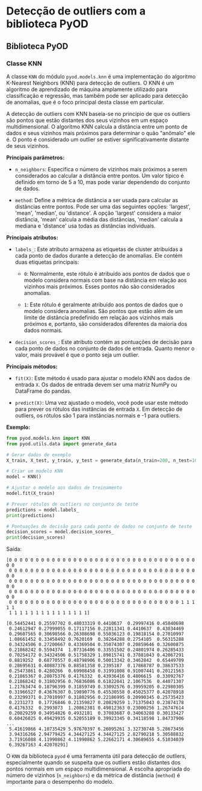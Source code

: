 # Detecção de outliers com a biblioteca PyOD

## Biblioteca PyOD

### Classe KNN

A classe `KNN` do módulo `pyod.models.knn` é uma implementação do algoritmo K-Nearest Neighbors (KNN) para detecção de outliers. O KNN é um algoritmo de aprendizado de máquina amplamente utilizado para classificação e regressão, mas também pode ser aplicado para detecção de anomalias, que é o foco principal desta classe em particular.

A detecção de outliers com KNN baseia-se no princípio de que os outliers são pontos que estão distantes dos seus vizinhos em um espaço multidimensional. O algoritmo KNN calcula a distância entre um ponto de dados e seus vizinhos mais próximos para determinar o quão "anômalo" ele é. O ponto é considerado um outlier se estiver significativamente distante de seus vizinhos.

**Principais parâmetros:**

- `n_neighbors`: Especifica o número de vizinhos mais próximos a serem considerados ao calcular a distância entre pontos. Um valor típico é definido em torno de 5 a 10, mas pode variar dependendo do conjunto de dados.

- `method`: Define a métrica de distância a ser usada para calcular as distâncias entre pontos. Pode ser uma das seguintes opções: 'largest', 'mean', 'median', ou 'distance'. A opção 'largest' considera a maior distância, 'mean' calcula a média das distâncias, 'median' calcula a mediana e 'distance' usa todas as distâncias individuais.

**Principais atributos:**

- `labels_`: Este atributo armazena as etiquetas de cluster atribuídas a cada ponto de dados durante a detecção de anomalias.
  Ele contém duas etiquetas principais:

  - `0`: Normalmente, este rótulo é atribuído aos pontos de dados que o modelo considera normais com base na distância em relação aos vizinhos mais próximos. Esses pontos não são considerados anomalias.

  - `1`: Este rótulo é geralmente atribuído aos pontos de dados que o modelo considera anomalias. São pontos que estão além de um limite de distância predefinido em relação aos vizinhos mais próximos e, portanto, são considerados diferentes da maioria dos dados normais.

- `decision_scores_`: Este atributo contém as pontuações de decisão para cada ponto de dados no conjunto de dados de entrada. Quanto menor o valor, mais provável é que o ponto seja um outlier.

**Principais métodos:**

- `fit(X)`: Este método é usado para ajustar o modelo KNN aos dados de entrada `X`. Os dados de entrada devem ser uma matriz NumPy ou DataFrame do pandas.

- `predict(X)`: Uma vez ajustado o modelo, você pode usar este método para prever os rótulos das instâncias de entrada `X`. Em detecção de outliers, os rótulos são 1 para instâncias normais e -1 para outliers.

**Exemplo:**

```python
from pyod.models.knn import KNN
from pyod.utils.data import generate_data

# Gerar dados de exemplo
X_train, X_test, y_train, y_test = generate_data(n_train=200, n_test=100)

# Criar um modelo KNN
model = KNN()

# Ajustar o modelo aos dados de treinamento
model.fit(X_train)

# Prever rótulos de outliers no conjunto de teste
predictions = model.labels_
print(predictions)

# Pontuações de decisão para cada ponto de dados no conjunto de teste
decision_scores = model.decision_scores_
print(decision_scores)
```

Saída:

```
[0 0 0 0 0 0 0 0 0 0 0 0 0 0 0 0 0 0 0 0 0 0 0 0 0 0 0 0 0 0 0 0 0 0 0 0 0
 0 0 0 0 0 0 0 0 0 0 0 0 0 0 0 0 0 0 0 0 0 0 0 0 0 0 0 0 0 0 0 0 0 0 0 0 0
 0 0 0 0 0 0 0 0 0 0 0 0 0 0 0 0 0 0 0 0 0 0 0 0 0 0 0 0 0 0 0 0 0 0 0 0 0
 0 0 0 0 0 0 0 0 0 0 0 0 0 0 0 0 0 0 0 0 0 0 0 0 0 0 0 0 0 0 0 0 0 0 0 0 0
 0 0 0 0 0 0 0 0 0 0 0 0 0 0 0 0 0 0 0 0 0 0 0 0 0 0 0 0 0 0 0 0 1 1 1 1 1
 1 1 1 1 1 1 1 1 1 1 1 1 1 1 1]
 
[0.54452441 0.25597702 0.48033319 0.4410637  0.29997416 0.45840698
 0.24612947 0.27999055 0.17117156 0.22811341 0.4410637  0.43034469
 0.29607565 0.30698566 0.26308698 0.55036123 0.19818154 0.27010997
 1.08661452 0.33458492 0.7620169  0.38264288 0.2754105  0.56315288
 0.34324506 0.27200667 0.43369504 0.35074307 0.20859646 0.32600875
 0.21868242 0.5594374  1.07316406 0.33551502 0.24801974 0.26285433
 0.70254172 0.34324506 0.51758329 1.89815741 0.37881043 0.42067291
 0.8819252  0.68770557 0.48798906 0.50013342 0.3462842  0.65449709
 0.28695631 0.40887376 0.88581358 0.2395187  0.17868787 0.38637533
 0.25473861 0.4280266  0.69908458 0.31991008 0.91007441 0.20121563
 0.21865367 0.28075376 0.4176332  0.43936416 0.4806615  0.33092767
 0.21868242 0.31802956 0.76836086 0.61822041 2.1067536  0.44071307
 1.21763474 0.18796399 0.31859749 0.33092576 0.39959205 0.22980305
 0.31966527 0.43676307 0.19890776 0.45530558 0.45025377 0.42078918
 0.23299371 0.27010997 0.31802956 0.22186995 0.20990345 0.25735423
 0.2231273  0.17726846 0.21359827 0.20829259 1.71375043 0.23874178
 0.4176332  0.2993073  1.20862381 0.49812363 0.23000256 1.26747614
 0.20829259 0.34954826 0.4932181  0.37083687 0.34063288 0.30133427
 0.60426025 0.49429935 0.52055189 0.39923345 0.34118598 1.84737906
...
 5.41619866 4.10735429 5.97670397 6.26095261 3.32730748 5.28673456
 3.94316266 2.94779425 4.34427125 4.34427125 2.82790218 5.30588832
 3.71916088 4.11990862 4.11990862 5.22662171 4.30689655 4.51034039
 6.39267163 4.42070291]
```

O `KNN` da biblioteca `pyod` é uma ferramenta útil para detecção de outliers, especialmente quando se suspeita que os outliers estão distantes dos pontos normais em um espaço multidimensional. A escolha apropriada do número de vizinhos (`n_neighbors`) e da métrica de distância (`method`) é importante para o desempenho do modelo.
